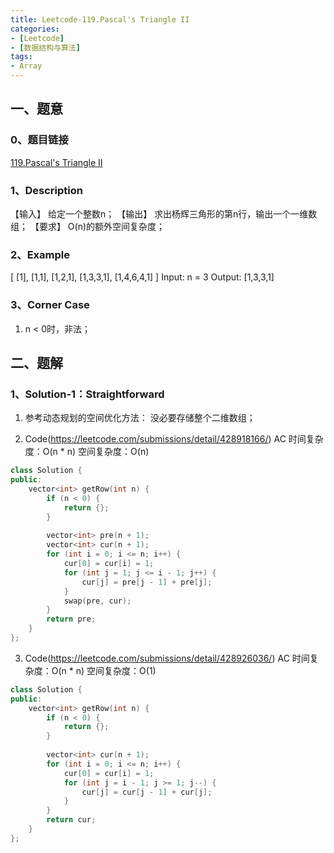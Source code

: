 ```yaml
---
title: Leetcode-119.Pascal's Triangle II
categories: 
- [Leetcode]
- [数据结构与算法]
tags: 
- Array
---
```


## 一、题意

### 0、题目链接
[119.Pascal's Triangle II](https://leetcode.com/problems/pascals-triangle-ii/)

### 1、Description
【输入】
给定一个整数n；
【输出】
求出杨辉三角形的第n行，输出一个一维数组；
【要求】
O(n)的额外空间复杂度；

### 2、Example
[
     [1],
    [1,1],
   [1,2,1],
  [1,3,3,1],
 [1,4,6,4,1]
]
Input: n = 3
Output: [1,3,3,1]

<!-- more -->

### 3、Corner Case
1. n < 0时，非法；

## 二、题解

### 1、Solution-1：Straightforward
1. 参考动态规划的空间优化方法：
没必要存储整个二维数组；

2. Code(https://leetcode.com/submissions/detail/428918166/)
AC
时间复杂度：O(n * n)
空间复杂度：O(n)
```C++
class Solution {
public:
    vector<int> getRow(int n) {
        if (n < 0) {
            return {};
        }
        
        vector<int> pre(n + 1);
        vector<int> cur(n + 1);
        for (int i = 0; i <= n; i++) {
            cur[0] = cur[i] = 1;
            for (int j = 1; j <= i - 1; j++) {
                cur[j] = pre[j - 1] + pre[j];
            }
            swap(pre, cur);
        }
        return pre;
    }
};
```

3. Code(https://leetcode.com/submissions/detail/428926036/)
AC
时间复杂度：O(n * n)
空间复杂度：O(1)
```C++
class Solution {
public:
    vector<int> getRow(int n) {
        if (n < 0) {
            return {};
        }
        
        vector<int> cur(n + 1);
        for (int i = 0; i <= n; i++) {
            cur[0] = cur[i] = 1;
            for (int j = i - 1; j >= 1; j--) {
                cur[j] = cur[j - 1] + cur[j];
            }
        }
        return cur;
    }
};
```